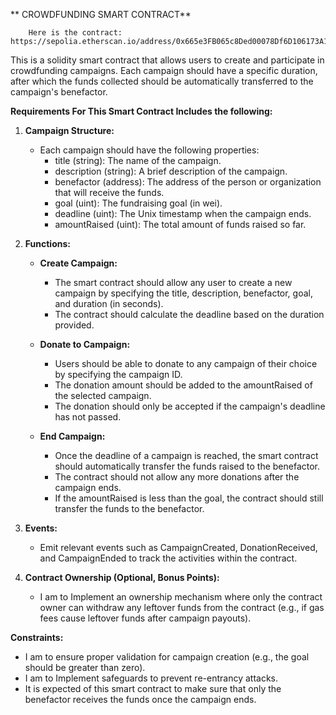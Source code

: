 ** CROWDFUNDING SMART CONTRACT**

```
    Here is the contract: https://sepolia.etherscan.io/address/0x665e3FB065c8Ded00078Df6D106173A14Ccc2cbA#code
```

This is a solidity smart contract that allows users to create and participate in crowdfunding campaigns. Each campaign should have a specific duration, after which the funds collected should be automatically transferred to the campaign's benefactor.

**Requirements For This Smart Contract Includes the following:**

1.  **Campaign Structure:**
    
    -   Each campaign should have the following properties:
        -   title (string): The name of the campaign.
        -   description (string): A brief description of the campaign.
        -   benefactor (address): The address of the person or organization that will receive the funds.
        -   goal (uint): The fundraising goal (in wei).
        -   deadline (uint): The Unix timestamp when the campaign ends.
        -   amountRaised (uint): The total amount of funds raised so far.
2.  **Functions:**
    
    -   **Create Campaign:**
        
        -   The smart contract should allow any user to create a new campaign by specifying the title, description, benefactor, goal, and duration (in seconds).
        -   The contract should calculate the deadline based on the duration provided.
    -   **Donate to Campaign:**
        
        -   Users should be able to donate to any campaign of their choice by specifying the campaign ID.
        -   The donation amount should be added to the amountRaised of the selected campaign.
        -   The donation should only be accepted if the campaign's deadline has not passed.
    -   **End Campaign:**
        
        -   Once the deadline of a campaign is reached, the smart contract should automatically transfer the funds raised to the benefactor.
        -   The contract should not allow any more donations after the campaign ends.
        -   If the amountRaised is less than the goal, the contract should still transfer the funds to the benefactor.
3.  **Events:**
    
    -   Emit relevant events such as CampaignCreated, DonationReceived, and CampaignEnded to track the activities within the contract.
4.  **Contract Ownership (Optional, Bonus Points):**
    
    -   I am to Implement an ownership mechanism where only the contract owner can withdraw any leftover funds from the contract (e.g., if gas fees cause leftover funds after campaign payouts).

**Constraints:**

-   I am to ensure proper validation for campaign creation (e.g., the goal should be greater than zero).
-   I am to Implement safeguards to prevent re-entrancy attacks.
-   It is expected of this smart contract to make sure that only the benefactor receives the funds once the campaign ends.
